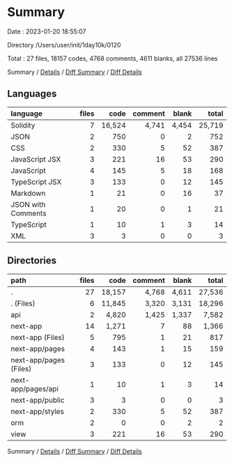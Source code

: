 # Summary

Date : 2023-01-20 18:55:07

Directory /Users/user/init/1day10k/0120

Total : 27 files,  18157 codes, 4768 comments, 4611 blanks, all 27536 lines

Summary / [Details](details.md) / [Diff Summary](diff.md) / [Diff Details](diff-details.md)

## Languages
| language | files | code | comment | blank | total |
| :--- | ---: | ---: | ---: | ---: | ---: |
| Solidity | 7 | 16,524 | 4,741 | 4,454 | 25,719 |
| JSON | 2 | 750 | 0 | 2 | 752 |
| CSS | 2 | 330 | 5 | 52 | 387 |
| JavaScript JSX | 3 | 221 | 16 | 53 | 290 |
| JavaScript | 4 | 145 | 5 | 18 | 168 |
| TypeScript JSX | 3 | 133 | 0 | 12 | 145 |
| Markdown | 1 | 21 | 0 | 16 | 37 |
| JSON with Comments | 1 | 20 | 0 | 1 | 21 |
| TypeScript | 1 | 10 | 1 | 3 | 14 |
| XML | 3 | 3 | 0 | 0 | 3 |

## Directories
| path | files | code | comment | blank | total |
| :--- | ---: | ---: | ---: | ---: | ---: |
| . | 27 | 18,157 | 4,768 | 4,611 | 27,536 |
| . (Files) | 6 | 11,845 | 3,320 | 3,131 | 18,296 |
| api | 2 | 4,820 | 1,425 | 1,337 | 7,582 |
| next-app | 14 | 1,271 | 7 | 88 | 1,366 |
| next-app (Files) | 5 | 795 | 1 | 21 | 817 |
| next-app/pages | 4 | 143 | 1 | 15 | 159 |
| next-app/pages (Files) | 3 | 133 | 0 | 12 | 145 |
| next-app/pages/api | 1 | 10 | 1 | 3 | 14 |
| next-app/public | 3 | 3 | 0 | 0 | 3 |
| next-app/styles | 2 | 330 | 5 | 52 | 387 |
| orm | 2 | 0 | 0 | 2 | 2 |
| view | 3 | 221 | 16 | 53 | 290 |

Summary / [Details](details.md) / [Diff Summary](diff.md) / [Diff Details](diff-details.md)